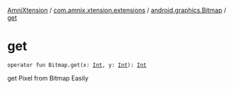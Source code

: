 [AmniXtension](../../index.md) / [com.amnix.xtension.extensions](../index.md) / [android.graphics.Bitmap](index.md) / [get](./get.md)

# get

`operator fun Bitmap.get(x: `[`Int`](https://kotlinlang.org/api/latest/jvm/stdlib/kotlin/-int/index.html)`, y: `[`Int`](https://kotlinlang.org/api/latest/jvm/stdlib/kotlin/-int/index.html)`): `[`Int`](https://kotlinlang.org/api/latest/jvm/stdlib/kotlin/-int/index.html)

get Pixel from Bitmap Easily

